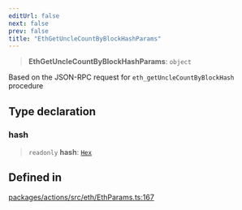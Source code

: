 ```yaml
---
editUrl: false
next: false
prev: false
title: "EthGetUncleCountByBlockHashParams"
---
```


> **EthGetUncleCountByBlockHashParams**: `object`

Based on the JSON-RPC request for `eth_getUncleCountByBlockHash` procedure

## Type declaration

### hash

> `readonly` **hash**: [`Hex`](/reference/tevm/actions/type-aliases/hex/)

## Defined in

[packages/actions/src/eth/EthParams.ts:167](https://github.com/evmts/tevm-monorepo/blob/main/packages/actions/src/eth/EthParams.ts#L167)
